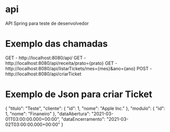 # api
API Spring para teste de desenvolvedor

# Exemplo das chamadas
GET - http://localhost:8080/api/
GET - http://localhost:8080/api/receita/prato={prato}
GET - http://localhost:8080/api/listarTickets/mes={mes}&ano={ano}
POST - http://localhost:8080/api/criarTicket

# Exemplo de Json para criar Ticket
{
	"titulo": "Teste",
	"cliente": {
		"id": 1,
		"nome": "Apple Inc."
	},
	"modulo": {
		"id": 1,
		"nome": "Finaneiro"
	},
	"dataAbertura": "2021-03-01T03:00:00.000+00:00",
	"dataEncerramento": "2021-03-02T03:00:00.000+00:00"
}
